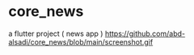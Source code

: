 # core_news
a flutter project ( news app )
https://github.com/abd-alsadi/core_news/blob/main/screenshot.gif
